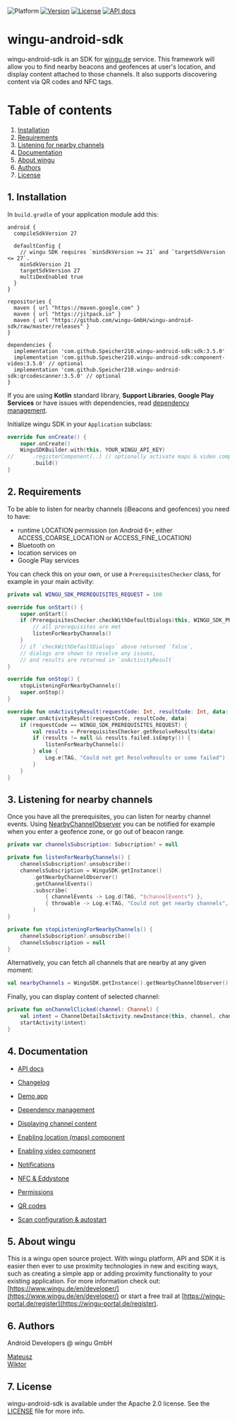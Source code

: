 ![Platform](https://img.shields.io/badge/platform-Android%205.0+-%23A4C639.svg)
[![Version](https://img.shields.io/badge/version-3.5.0-%2346C800.svg)](https://wingu-GmbH.github.io/wingu-android-sdk/CHANGELOG.html)
[![License](https://img.shields.io/badge/license-Apache%202.0-blue.svg)](https://github.com/wingu-GmbH/wingu-android-sdk/blob/master/LICENSE)
[![API docs](https://img.shields.io/badge/API-docs-%2346C800.svg)](https://wingu-GmbH.github.io/wingu-android-sdk/dokka/wingu-android-sdk/)


# wingu-android-sdk

wingu-android-sdk is an SDK for [wingu.de](www.wingu.de) service. This framework will allow you to find nearby beacons and geofences at user's location, and display content attached to those channels. It also supports discovering content via QR codes and NFC tags.

# Table of contents

1. [Installation](#installation)
2. [Requirements](#requirements)
3. [Listening for nearby channels](#listening-nearby-channels)
4. [Documentation](#documentation)
5. [About wingu](#wingu)
6. [Authors](#authors)
7. [License](#license)

<h2 id="installation">1. Installation</h2>

In `build.gradle` of your application module add this:

```
android {
  compileSdkVersion 27

  defaultConfig {
    // wingu SDK requires `minSdkVersion >= 21` and `targetSdkVersion <= 27`.
    minSdkVersion 21
    targetSdkVersion 27
    multiDexEnabled true
  }
}

repositories {
  maven { url "https://maven.google.com" }
  maven { url "https://jitpack.io" }
  maven { url "https://github.com/wingu-GmbH/wingu-android-sdk/raw/master/releases" }
}

dependencies {
  implementation 'com.github.Speicher210.wingu-android-sdk:sdk:3.5.0'
  implementation 'com.github.Speicher210.wingu-android-sdk:component-video:3.5.0' // optional
  implementation 'com.github.Speicher210.wingu-android-sdk:qrcodescanner:3.5.0' // optional
}
```

If you are using __Kotlin__ standard library, __Support Libraries__, __Google Play Services__ or have issues with dependencies, read [dependency management](https://wingu-GmbH.github.io/wingu-android-sdk/dependency-management).

Initialize wingu SDK in your `Application` subclass:

```kotlin
override fun onCreate() {
    super.onCreate()
    WinguSDKBuilder.with(this, YOUR_WINGU_API_KEY)
//      .registerComponent(..) // optionally activate maps & video components
        .build()
}
```

<h2 id="requirements">2. Requirements</h2>

To be able to listen for nearby channels (iBeacons and geofences) you need to have:

- runtime LOCATION permission (on Android 6+; either ACCESS_COARSE_LOCATION or ACCESS_FINE_LOCATION)
- Bluetooth on
- location services on
- Google Play services

You can check this on your own, or use a `PrerequisitesChecker` class, for example in your main activity:

```kotlin
private val WINGU_SDK_PREREQUISITES_REQUEST = 100

override fun onStart() {
    super.onStart()
    if (PrerequisitesChecker.checkWithDefaultDialogs(this, WINGU_SDK_PREREQUISITES_REQUEST)) {
        // all prerequisites are met
        listenForNearbyChannels()
    }
    // if `checkWithDefaultDialogs` above returned `false`,
    // dialogs are shown to resolve any issues,
    // and results are returned in `onActivityResult`
}

override fun onStop() {
    stopListeningForNearbyChannels()
    super.onStop()
}

override fun onActivityResult(requestCode: Int, resultCode: Int, data: Intent) {
    super.onActivityResult(requestCode, resultCode, data)
    if (requestCode == WINGU_SDK_PREREQUISITES_REQUEST) {
        val results = PrerequisitesChecker.getResolveResults(data)
        if (results != null && results.failed.isEmpty()) {
            listenForNearbyChannels()
        } else {
            Log.e(TAG, "Could not get ResolveResults or some failed")
        }
    }
}
```

<h2 id="listening-nearby-channels">3. Listening for nearby channels</h2>

Once you have all the prerequisites, you can listen for nearby channel events. Using [NearbyChannelObserver](https://wingu-GmbH.github.io/wingu-android-sdk/dokka/wingu-android-sdk/de.wingu.sdk.utils/-nearby-channel-observer/index.html) you can be notified for example when you enter a geofence zone, or go out of beacon range.

```kotlin
private var channelsSubscription: Subscription? = null

private fun listenForNearbyChannels() {
    channelsSubscription?.unsubscribe()
    channelsSubscription = WinguSDK.getInstance()
        .getNearbyChannelObserver()
        .getChannelEvents()
        .subscribe(
            { channelEvents -> Log.d(TAG, "$channelEvents") },
            { throwable -> Log.e(TAG, "Could not get nearby channels", throwable) }
        )
}

private fun stopListeningForNearbyChannels() {
    channelsSubscription?.unsubscribe()
    channelsSubscription = null
}
```

Alternatively, you can fetch all channels that are nearby at any given moment:

```kotlin
val nearbyChannels = WinguSDK.getInstance().getNearbyChannelObserver().getCurrentNearbyChannels()
```

Finally, you can display content of selected channel:

```kotlin
private fun onChannelClicked(channel: Channel) {
    val intent = ChannelDetailsActivity.newInstance(this, channel, channel.name)
    startActivity(intent)
}
```

<h2 id="documentation">4. Documentation</h2>

- [API docs](https://wingu-GmbH.github.io/wingu-android-sdk/dokka/wingu-android-sdk/)
- [Changelog](https://wingu-GmbH.github.io/wingu-android-sdk/CHANGELOG.html)
- [Demo app](https://github.com/wingu-GmbH/wingu-sdk-android-demoapp)

- [Dependency management](https://wingu-GmbH.github.io/wingu-android-sdk/dependency-management)
- [Displaying channel content](https://wingu-GmbH.github.io/wingu-android-sdk/displaying-channel-content)
- [Enabling location (maps) component](https://wingu-GmbH.github.io/wingu-android-sdk/location-component)
- [Enabling video component](https://wingu-GmbH.github.io/wingu-android-sdk/video-component)
- [Notifications](https://wingu-GmbH.github.io/wingu-android-sdk/notifications)
- [NFC & Eddystone](https://wingu-GmbH.github.io/wingu-android-sdk/nfc-eddystone)
- [Permissions](https://wingu-GmbH.github.io/wingu-android-sdk/permissions)
- [QR codes](https://wingu-GmbH.github.io/wingu-android-sdk/qr-codes)
- [Scan configuration & autostart](https://wingu-GmbH.github.io/wingu-android-sdk/scan-configuration)

<h2 id="wingu">5. About wingu</h2>

This is a wingu open source project. With wingu platform, API and SDK it is easier then ever to use proximity technologies in new and exciting ways, such as creating a simple app or adding proximity functionality to your existing application. For more information check out: [https://www.wingu.de/en/developer/](https://www.wingu.de/en/developer/) or start a free trail at [https://wingu-portal.de/register](https://wingu-portal.de/register).

<h2 id="authors">6. Authors</h2>

Android Developers @ wingu GmbH

[Mateusz](https://github.com/armatys)  
[Wiktor](https://github.com/wingu-wiktor)

<h2 id="license">7. License</h2>

wingu-android-sdk is available under the Apache 2.0 license. See the [LICENSE](https://github.com/wingu-GmbH/wingu-android-sdk/blob/master/LICENSE) file for more info.
